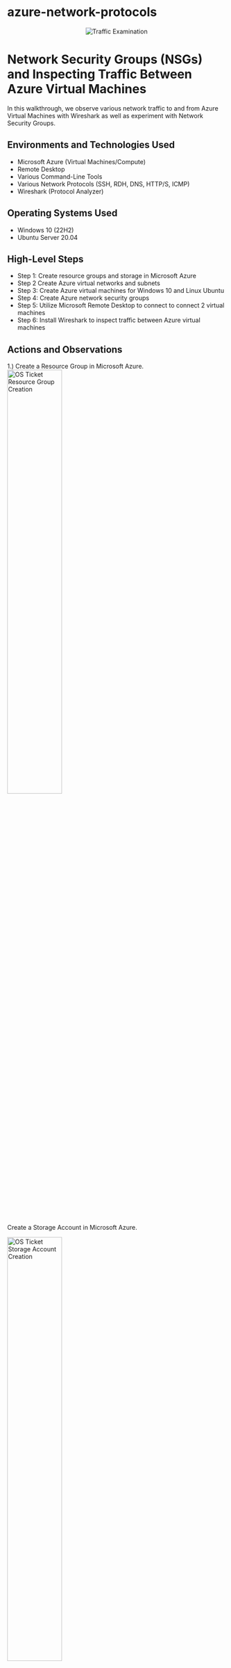 # azure-network-protocols
<p align="center">
<img src="https://i.imgur.com/Ua7udoS.png" alt="Traffic Examination"/>
</p>

<h1>Network Security Groups (NSGs) and Inspecting Traffic Between Azure Virtual Machines</h1>
In this walkthrough, we observe various network traffic to and from Azure Virtual Machines with Wireshark as well as experiment with Network Security Groups. <br />




<h2>Environments and Technologies Used</h2>

- Microsoft Azure (Virtual Machines/Compute)
- Remote Desktop
- Various Command-Line Tools
- Various Network Protocols (SSH, RDH, DNS, HTTP/S, ICMP)
- Wireshark (Protocol Analyzer)

<h2>Operating Systems Used </h2>

- Windows 10 (22H2)
- Ubuntu Server 20.04

<h2>High-Level Steps</h2>

- Step 1: Create resource groups and storage in Microsoft Azure
- Step 2  Create Azure virtual networks and subnets
- Step 3: Create Azure virtual machines for Windows 10 and Linux Ubuntu
- Step 4: Create Azure network security groups
- Step 5: Utilize Microsoft Remote Desktop to connect to connect 2 virtual machines
- Step 6: Install Wireshark to inspect traffic between Azure virtual machines

<h2>Actions and Observations</h2>

<p>   
</p>
1.) Create a Resource Group in Microsoft Azure. 
<img src="https://i.imgur.com/4If8Vds.png" height="50%" width="50%" alt="OS Ticket Resource Group Creation"/>
</p>

Create a Storage Account in Microsoft Azure.
</p>
<img src="https://i.imgur.com/o9HJA3f.png" height="50%" width="50%" alt="OS Ticket Storage Account Creation"/>
</p>
2.) Create a virtual machine in Microsoft Azure with Windows 10, a Virtual Network, and Subnet.
</p>
<img src="https://i.imgur.com/CtOLJuo.png" height="50%" width="50%" alt="OS Ticket VM Creation"/>

</p>
3.) Create virtual machine in Microsoft Azure with Linux (Ubuntu) and deploy.
</p>
<img src="https://i.imgur.com/SzLnmiV.png" height="50%" width="50%" alt="Virtual Machine Linux"/>
</p>
4.) Create Azure network security groups
<img src="https://i.imgur.com/L6fWZTN.png" height="50%" width="50%" alt="Remote Desktop"/>

5.) Utilize Microsoft Remote Desktop to access Windows 10 virtual machine
<p>
<img src="https://i.imgur.com/q4R7hqD.png" height="50%" width="50%" alt="Remote Desktop"/>
</p>
Utilize Wireshark to capture packets using Interet Control Messaging Protocol (ICMP) 
</p>
<img src="https://i.imgur.com/yMWgiST.png" height="50%" width="50%" alt="Wireshark"/>
</p>
<br />
<img src="https://i.imgur.com/fRlTG2w.png" height="50%" width="50%" alt="Wireshark"/>
</p>

Utilize Wireshark to capture packets using Secure Shell (SSH)
</p>
<br />
<img src="https://i.imgur.com/ivDUljU.png" height="50%" width="50%" alt="Wireshark"/>
</p>

Utilize Wireshark to monitor DHCP traffic over the network after renewing IP address
</p>
<br />
<img src="https://i.imgur.com/A3b81O6.png" height="50%" width="50%" alt="Wireshark"/>
</p>

Utilize Wireshark to monitor DNS traffic over the network use nslookup to determine "Google" IP addresses
</p>
<br />
<img src="https://i.imgur.com/xd9SCFY.png" height="50%" width="50%" alt="Wireshark"/>
</p>

Utilize Wireshark to monitor ICMP traffic over the network use Ping -t.  
</p>
<br />

<img src="https://i.imgur.com/L6fWZTN.png" height="50%" width="50%" alt="Wireshark"/>
</p>
Create firewall rule to deny inbound ICMP traffic
